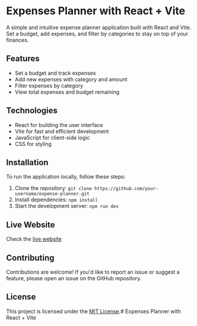 # Expenses Planner with React + Vite

A simple and intuitive expense planner application built with React and Vite. Set a budget, add expenses, and filter by categories to stay on top of your finances.

## Features

* Set a budget and track expenses
* Add new expenses with category and amount
* Filter expenses by category
* View total expenses and budget remaining

## Technologies

* React for building the user interface
* Vite for fast and efficient development
* JavaScript for client-side logic
* CSS for styling

## Installation

To run the application locally, follow these steps:

1. Clone the repository: `git clone https://github.com/your-username/expense-planner.git`
2. Install dependencies: `npm install`
3. Start the development server: `npm run dev`

## Live Website

Check the [live website](https://expenses-budget.netlify.app)

## Contributing

Contributions are welcome! If you'd like to report an issue or suggest a feature, please open an issue on the GitHub repository.

## License

This project is licensed under the [MIT License](https://opensource.org/licenses/MIT).# Expenses Planner with React + Vite

